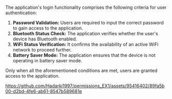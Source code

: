 The application's login functionality comprises the following criteria for user authentication:

1. **Password Validation:** Users are required to input the correct password to gain access to the application.
2. **Bluetooth Status Check:** The application verifies whether the user's device has Bluetooth enabled.
3. **WiFi Status Verification:** It confirms the availability of an active WiFi network to proceed further.
4. **Battery Saver Mode:** The application ensures that the device is not operating in battery saver mode.

Only when all the aforementioned conditions are met, users are granted access to the application.

https://github.com/Hadarki1997/permissions_EX1/assets/95416402/89fa5b00-d2bd-4fe6-ab61-8547b589681e

